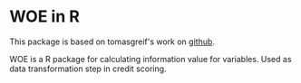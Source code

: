 # WOE in R


This package is based on tomasgreif's work on [github](https://github.com/tomasgreif/woe).

WOE is a R package for calculating information value for variables. Used as data transformation step in credit scoring.
